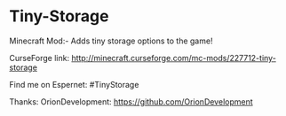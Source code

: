 # Tiny-Storage
Minecraft Mod:- Adds tiny storage options to the game!

CurseForge link: http://minecraft.curseforge.com/mc-mods/227712-tiny-storage

Find me on Espernet: #TinyStorage

Thanks:
OrionDevelopment: https://github.com/OrionDevelopment
